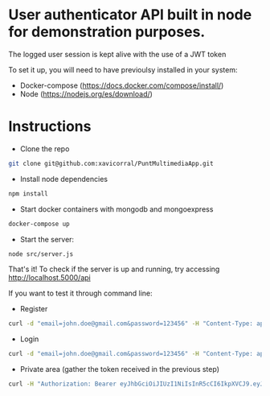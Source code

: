 User authenticator API built in node for demonstration purposes. 
============================

The logged user session is kept alive with the use of a JWT token

To set it up, you will need to have previoulsy installed in your system:

- Docker-compose (https://docs.docker.com/compose/install/)
- Node (https://nodejs.org/es/download/)

Instructions
============================
- Clone the repo
```sh
git clone git@github.com:xavicorral/PuntMultimediaApp.git
```
- Install node dependencies
 ```sh
 npm install
 ```
- Start docker containers with mongodb and mongoexpress
 ```sh
docker-compose up
 ```

- Start the server: 
```sh
node src/server.js
 ```

 That's it! To check if the server is up and running, try accessing http://localhost.5000/api
 
 If you want to test it through command line:
 
 - Register
 ```sh
 curl -d "email=john.doe@gmail.com&password=123456" -H "Content-Type: application/x-www-form-urlencoded" -X POST http://localhost:5000/api/register
 ```
 - Login
 ```sh
 curl -d "email=john.doe@gmail.com&password=123456" -H "Content-Type: application/x-www-form-urlencoded" -X POST http://localhost:5000/api/login
 ```
 - Private area (gather the token received in the previous step)
 ```sh
 curl -H "Authorization: Bearer eyJhbGciOiJIUzI1NiIsInR5cCI6IkpXVCJ9.eyJpZCI6IjVjOWZmNGFkNmJkOTQyNzZiMzIyOGM5YSIsImVtYWlsIjoiYW5uYW1pdmlzQGdtYWlsLmNvbSIsImlhdCI6MTU1Mzk4Njc1MSwiZXhwIjoxNTUzOTg2OTUxfQ.dQgdTPStrwdeQBJ5MwoXDF7NSfzuJI0tsBTLOfwaIr4"  -X GET http://localhost:5000/api/private-area
 ```